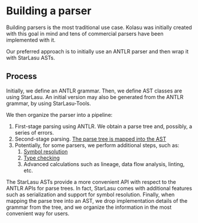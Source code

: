 # Building a parser

Building parsers is the most traditional use case. Kolasu was initially created with this goal in mind and tens of commercial parsers have been 
implemented with it.

Our preferred approach is to initially use an ANTLR parser and then wrap it with StarLasu ASTs.

## Process

Initially, we define an ANTLR grammar. Then, we define AST classes are using StarLasu. 
An initial version may also be generated from the ANTLR grammar, by using StarLasu-Tools.

We then organize the parser into a pipeline:
1. First-stage parsing using ANTLR. We obtain a parse tree and, possibly, a series of errors.
2. Second-stage parsing. [The parse tree is mapped into the AST](ParseTreeToASTMapping.md)
3. Potentially, for some parsers, we perform additional steps, such as:
   1. [Symbol resolution](SymbolResolution.md)
   2. [Type checking](TypeChecking.md)
   3. Advanced calculations such as lineage, data flow analysis, linting, etc.

The StarLasu ASTs provide a more convenient API with respect to the ANTLR APIs for parse trees. In fact, StarLasu comes 
with additional features such as serialization and support for symbol resolution. Finally, when mapping the parse tree
into an AST, we drop implementation details of the grammar from the tree, and we organize the information in the most 
convenient way for users.

